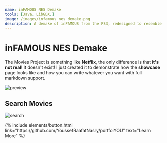 ```yaml
---
name: inFAMOUS NES Demake
tools: [Java, LibGDX,]
image: /images/infamous_nes_demake.png
description: A demake of inFAMOUS from the PS3, redesigned to resemble an NES game.
---
```


# inFAMOUS NES Demake

The Movies Project is something like **Netflix**, the only difference is that **it's not real**! It doesn't exist! I just created it to demonstrate how the **showcase** page looks like and how you can write whatever you want with full markdown support.

![preview](https://www.sketchappsources.com/resources/source-image/we-were-soldiers-landing-page-dbruggisser.jpg)

## Search Movies

![search](https://www.sketchappsources.com/resources/source-image/microsoft-windows-10-virtual-keyboard-diogo-sousa.png)

<p class="text-center">
{% include elements/button.html link="https://github.com/YoussefRaafatNasry/portfolYOU" text="Learn More" %}
</p>
